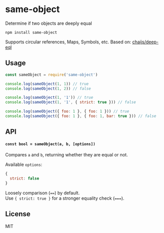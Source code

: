 # same-object

Determine if two objects are deeply equal

```
npm install same-object
```

Supports circular references, Maps, Symbols, etc. Based on: [chaijs/deep-eql](https://github.com/chaijs/deep-eql)

## Usage
``` js
const sameObject = require('same-object')

console.log(sameObject(1, 1)) // true
console.log(sameObject(1, 2)) // false

console.log(sameObject(1, '1')) // true
console.log(sameObject(1, '1', { strict: true })) // false

console.log(sameObject({ foo: 1 }, { foo: 1 })) // true
console.log(sameObject({ foo: 1 }, { foo: 1, bar: true })) // false
```

## API

#### `const bool = sameObject(a, b, [options])`

Compares `a` and `b`, returning whether they are equal or not.

Available `options`:
```js
{
  strict: false
}
```

Loosely comparison (`==`) by default.\
Use `{ strict: true }` for a stronger equality check (`===`).

## License
MIT
